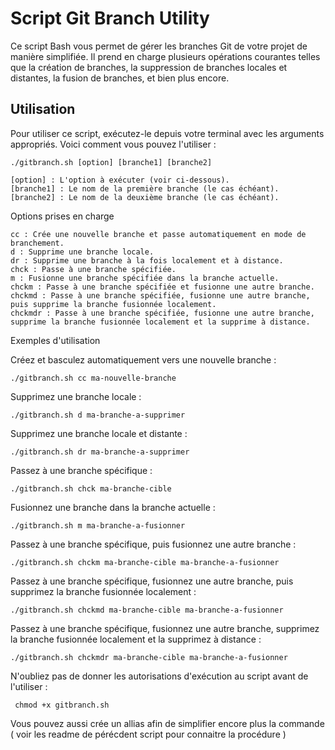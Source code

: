 # Script Git Branch Utility

Ce script Bash vous permet de gérer les branches Git de votre projet de manière simplifiée. Il prend en charge plusieurs opérations courantes telles que la création de branches, la suppression de branches locales et distantes, la fusion de branches, et bien plus encore.

## Utilisation

Pour utiliser ce script, exécutez-le depuis votre terminal avec les arguments appropriés. Voici comment vous pouvez l'utiliser :


    ./gitbranch.sh [option] [branche1] [branche2]

    [option] : L'option à exécuter (voir ci-dessous).
    [branche1] : Le nom de la première branche (le cas échéant).
    [branche2] : Le nom de la deuxième branche (le cas échéant).

Options prises en charge

    cc : Crée une nouvelle branche et passe automatiquement en mode de branchement.
    d : Supprime une branche locale.
    dr : Supprime une branche à la fois localement et à distance.
    chck : Passe à une branche spécifiée.
    m : Fusionne une branche spécifiée dans la branche actuelle.
    chckm : Passe à une branche spécifiée et fusionne une autre branche.
    chckmd : Passe à une branche spécifiée, fusionne une autre branche, puis supprime la branche fusionnée localement.
    chckmdr : Passe à une branche spécifiée, fusionne une autre branche, supprime la branche fusionnée localement et la supprime à distance.

Exemples d'utilisation

Créez et basculez automatiquement vers une nouvelle branche :


    ./gitbranch.sh cc ma-nouvelle-branche

Supprimez une branche locale :

    ./gitbranch.sh d ma-branche-a-supprimer

Supprimez une branche locale et distante :


    ./gitbranch.sh dr ma-branche-a-supprimer

Passez à une branche spécifique :


    ./gitbranch.sh chck ma-branche-cible

Fusionnez une branche dans la branche actuelle :


    ./gitbranch.sh m ma-branche-a-fusionner

Passez à une branche spécifique, puis fusionnez une autre branche :


    ./gitbranch.sh chckm ma-branche-cible ma-branche-a-fusionner

Passez à une branche spécifique, fusionnez une autre branche, puis supprimez la branche fusionnée localement :


    ./gitbranch.sh chckmd ma-branche-cible ma-branche-a-fusionner

Passez à une branche spécifique, fusionnez une autre branche, supprimez la branche fusionnée localement et la supprimez à distance :


    ./gitbranch.sh chckmdr ma-branche-cible ma-branche-a-fusionner

N'oubliez pas de donner les autorisations d'exécution au script avant de l'utiliser :

     chmod +x gitbranch.sh
     
Vous pouvez aussi crée un allias afin de simplifier encore plus la commande ( voir les readme de pérécdent script pour connaitre la procédure )
